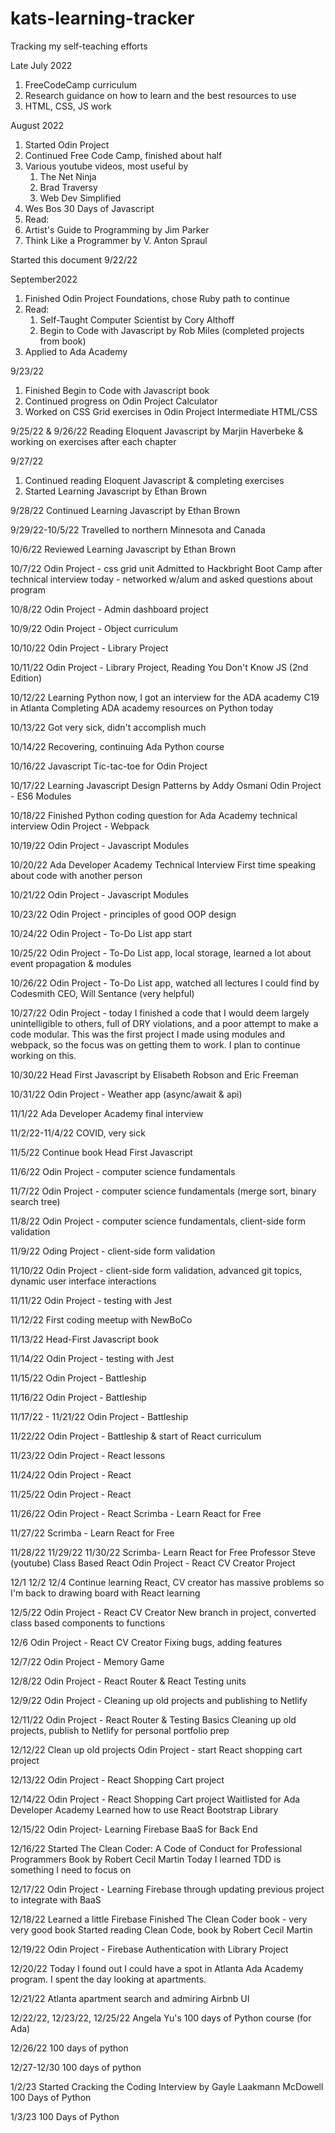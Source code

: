 # kats-learning-tracker
Tracking my self-teaching efforts

Late July 2022
1.  FreeCodeCamp curriculum
2.  Research guidance on how to learn and the best resources to use
3.  HTML, CSS, JS work
  
August 2022
1.  Started Odin Project
2.  Continued Free Code Camp, finished about half
3.  Various youtube videos, most useful by
    1.  The Net Ninja
    2.  Brad Traversy
    3.  Web Dev Simplified
4.  Wes Bos 30 Days of Javascript
5.  Read:
  1.  Artist's Guide to Programming by Jim Parker
  2.  Think Like a Programmer by V. Anton Spraul
 
Started this document 9/22/22

 September2022
 1. Finished Odin Project Foundations, chose Ruby path to continue
 2. Read:
    1.  Self-Taught Computer Scientist by Cory Althoff
    2.  Begin to Code with Javascript by Rob Miles (completed projects from book)
 3. Applied to Ada Academy
 
 9/23/22
 1. Finished Begin to Code with Javascript book
 2. Continued progress on Odin Project Calculator
 3. Worked on CSS Grid exercises in Odin Project Intermediate HTML/CSS

9/25/22 & 9/26/22
Reading Eloquent Javascript by Marjin Haverbeke & working on exercises after each chapter

9/27/22
1.  Continued reading Eloquent Javascript & completing exercises
2.  Started Learning Javascript by Ethan Brown

9/28/22
Continued Learning Javascript by Ethan Brown

9/29/22-10/5/22
Travelled to northern Minnesota and Canada

10/6/22
Reviewed Learning Javascript by Ethan Brown

10/7/22
Odin Project - css grid unit
Admitted to Hackbright Boot Camp after technical interview today - networked w/alum and asked questions about program

10/8/22
Odin Project - Admin dashboard project

10/9/22
Odin Project - Object curriculum

10/10/22
Odin Project - Library Project

10/11/22 
Odin Project - Library Project, 
Reading You Don't Know JS (2nd Edition)

10/12/22
Learning Python now, I got an interview for the ADA academy C19 in Atlanta
Completing ADA academy resources on Python today

10/13/22 
Got very sick, didn't accomplish much

10/14/22
Recovering, continuing Ada Python course

10/16/22
Javascript Tic-tac-toe for Odin Project

10/17/22
Learning Javascript Design Patterns by Addy Osmani
Odin Project - ES6 Modules

10/18/22
Finished Python coding question for Ada Academy technical interview
Odin Project - Webpack

10/19/22
Odin Project - Javascript Modules

10/20/22 
Ada Developer Academy Technical Interview
First time speaking about code with another person

10/21/22
Odin Project - Javascript Modules

10/23/22
Odin Project - principles of good OOP design

10/24/22
Odin Project - To-Do List app start

10/25/22
Odin Project - To-Do List app, local storage, learned a lot about event propagation & modules

10/26/22
Odin Project - To-Do List app, watched all lectures I could find by Codesmith CEO, Will Sentance (very helpful)

10/27/22
Odin Project - today I finished a code that I would deem largely unintelligible to others, full of DRY violations, and a poor attempt to make a code modular.  This was the first project I made using modules and webpack, so the focus was on getting them to work.  I plan to continue working on this.

10/30/22
Head First Javascript by Elisabeth Robson and Eric Freeman

10/31/22
Odin Project - Weather app (async/await & api)

11/1/22
Ada Developer Academy final interview

11/2/22-11/4/22
COVID, very sick

11/5/22
Continue book Head First Javascript

11/6/22
Odin Project - computer science fundamentals

11/7/22
Odin Project - computer science fundamentals (merge sort, binary search tree)

11/8/22 
Odin Project - computer science fundamentals, client-side form validation

11/9/22
Oding Project - client-side form validation

11/10/22
Odin Project - client-side form validation, advanced git topics, dynamic user interface interactions

11/11/22
Odin Project - testing with Jest

11/12/22
First coding meetup with NewBoCo

11/13/22
Head-First Javascript book

11/14/22
Odin Project - testing with Jest

11/15/22
Odin Project - Battleship

11/16/22
Odin Project - Battleship

11/17/22 - 11/21/22
Odin Project - Battleship

11/22/22
Odin Project - Battleship & start of React curriculum

11/23/22
Odin Project - React lessons

11/24/22
Odin Project - React

11/25/22
Odin Project - React

11/26/22
Odin Project - React
Scrimba - Learn React for Free

11/27/22
Scrimba - Learn React for Free

11/28/22 11/29/22 11/30/22
Scrimba- Learn React for Free
Professor Steve (youtube) Class Based React
Odin Project - React CV Creator Project

12/1 12/2 12/4
Continue learning React, CV creator has massive problems so I'm back to drawing board with React learning

12/5/22
Odin Project - React CV Creator
New branch in project, converted class based components to functions

12/6
Odin Project - React CV Creator
Fixing bugs, adding features

12/7/22
Odin Project - Memory Game

12/8/22
Odin Project - React Router & React Testing units

12/9/22
Odin Project - Cleaning up old projects and publishing to Netlify

12/11/22
Odin Project - React Router & Testing Basics
Cleaning up old projects, publish to Netlify for personal portfolio prep

12/12/22
Clean up old projects
Odin Project - start React shopping cart project

12/13/22
Odin Project - React Shopping Cart project

12/14/22
Odin Project - React Shopping Cart project
Waitlisted for Ada Developer Academy
Learned how to use React Bootstrap Library

12/15/22
Odin Project- Learning Firebase BaaS for Back End

12/16/22
Started The Clean Coder: A Code of Conduct for Professional Programmers
Book by Robert Cecil Martin
Today I learned TDD is something I need to focus on

12/17/22
Odin Project - Learning Firebase through updating previous project to integrate with BaaS

12/18/22
Learned a little Firebase
Finished The Clean Coder book - very very good book
Started reading Clean Code, book by Robert Cecil Martin

12/19/22
Odin Project - Firebase Authentication with Library Project

12/20/22
Today I found out I could have a spot in Atlanta Ada Academy program.
I spent the day looking at apartments.  

12/21/22
Atlanta apartment search and admiring Airbnb UI

12/22/22, 12/23/22, 12/25/22
Angela Yu's 100 days of Python course (for Ada)

12/26/22
100 days of python

12/27-12/30
100 days of python

1/2/23
Started Cracking the Coding Interview by Gayle Laakmann McDowell
100 Days of Python

1/3/23
100 Days of Python
